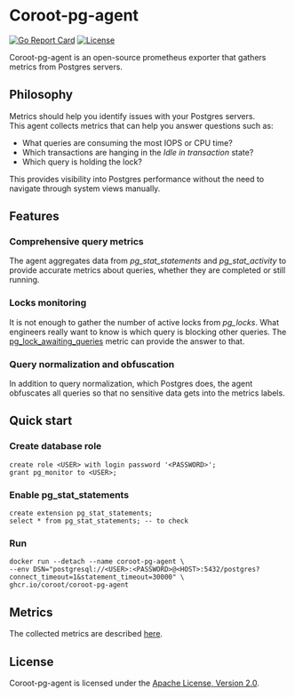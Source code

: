 # Coroot-pg-agent

[![Go Report Card](https://goreportcard.com/badge/github.com/coroot/coroot-pg-agent)](https://goreportcard.com/report/github.com/coroot/coroot-pg-agent)
[![License](https://img.shields.io/badge/License-Apache_2.0-blue.svg)](https://opensource.org/licenses/Apache-2.0)


Coroot-pg-agent is an open-source prometheus exporter that gathers metrics from Postgres servers.

## Philosophy

Metrics should help you identify issues with your Postgres servers.  
This agent collects metrics that can help you answer questions such as:
  * What queries are consuming the most IOPS or CPU time?
  * Which transactions are hanging in the *Idle in transaction* state?
  * Which query is holding the lock?

This provides visibility into Postgres performance without the need to navigate through system views manually.
  
## Features

### Comprehensive query metrics

The agent aggregates data from *pg_stat_statements* and *pg_stat_activity* to provide accurate
metrics about queries, whether they are completed or still running.

### Locks monitoring

It is not enough to gather the number of active locks from *pg_locks*. 
What engineers really want to know is which query is blocking other queries.
The [pg_lock_awaiting_queries](https://coroot.com/docs/metrics/pg-agent#pg_lock_awaiting_queries) metric can provide the answer to that.

### Query normalization and obfuscation

In addition to query normalization, which Postgres does, the agent obfuscates all queries so that no sensitive data gets into the metrics labels.

## Quick start

### Create database role

    create role <USER> with login password '<PASSWORD>';
    grant pg_monitor to <USER>;

### Enable pg_stat_statements

    create extension pg_stat_statements;
    select * from pg_stat_statements; -- to check

### Run

    docker run --detach --name coroot-pg-agent \
    --env DSN="postgresql://<USER>:<PASSWORD>@<HOST>:5432/postgres?connect_timeout=1&statement_timeout=30000" \
    ghcr.io/coroot/coroot-pg-agent

## Metrics

The collected metrics are described [here](https://coroot.com/docs/metrics/pg-agent).

## License

Coroot-pg-agent is licensed under the [Apache License, Version 2.0](https://github.com/coroot/coroot-node-agent/blob/main/LICENSE).
